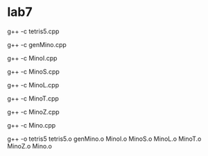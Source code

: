 # lab7
g++ -c tetris5.cpp

g++ -c genMino.cpp

g++ -c MinoI.cpp

g++ -c MinoS.cpp

g++ -c MinoL.cpp

g++ -c MinoT.cpp

g++ -c MinoZ.cpp

g++ -c Mino.cpp

g++ -o tetris5 tetris5.o genMino.o MinoI.o MinoS.o MinoL.o MinoT.o MinoZ.o Mino.o
